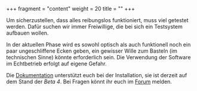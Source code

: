 +++
fragment = "content"
weight = 20
title = ""
+++

Um sicherzustellen, dass alles reibungslos funktioniert, muss viel getestet werden.
Dafür suchen wir immer Freiwillige, die bei sich ein Testsystem aufbauen wollen.

In der aktuellen Phase wird es sowohl optisch als auch funktionell noch ein paar ungeschliffene Ecken geben, ein gewisser Wille zum Basteln (im technischen Sinne) könnte erforderlich sein.
Die Verwendung der Software im Echtbetrieb erfolgt auf eigene Gefahr.

Die [Dokumentation](https://docs.alarmdisplay.org/) unterstützt euch bei der Installation, sie ist derzeit auf dem Stand der _Beta 4_.
Bei Fragen könnt ihr euch im [Forum](https://community.alarmdisplay.org/c/support/5) melden.
